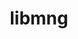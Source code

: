 ---
title: "libmng"
layout: cache
categories: [package, develop-2025-04-06]
meta: {"compilers": ["gcc@11.1.0", "gcc@11.4.0"], "num_specs": 2, "num_specs_by_stack": {"data-vis-sdk": 1, "hep": 1, "root": 2}, "oss": ["ubuntu20.04", "ubuntu22.04"], "platforms": ["linux"], "stacks": ["data-vis-sdk", "hep", "root"], "targets": ["x86_64_v3"], "versions": ["2.0.3"]}
spec_details: [{"compiler": "gcc@11.4.0", "hash": "spokqq2biwqt76k56hdg565awz2bhknq", "os": "ubuntu22.04", "platform": "linux", "size": "-", "stacks": ["hep", "root"], "target": "x86_64_v3", "variants": ["build_system=cmake", "build_type=Release", "generator=make", "~ipo"], "versions": ["2.0.3"]}, {"compiler": "gcc@11.1.0", "hash": "ydms3f62onkabk2ffssmiovajrevfoke", "os": "ubuntu20.04", "platform": "linux", "size": "-", "stacks": ["data-vis-sdk", "root"], "target": "x86_64_v3", "variants": ["build_system=cmake", "build_type=Release", "generator=make", "~ipo"], "versions": ["2.0.3"]}]
---
